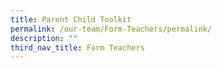 ```yaml
---
title: Parent Child Toolkit
permalink: /our-team/Form-Teachers/permalink/
description: ""
third_nav_title: Form Teachers
---
```

